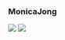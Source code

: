 ### MonicaJong
![](https://i7.fuskator.com/large/dxnVAuqFgIn/Busty-Hairy-Brunette-Asian-Monica-Jong-5.jpg)
![](https://i7.fuskator.com/large/dxnVAuqFgIn/Busty-Hairy-Brunette-Asian-Monica-Jong-6.jpg)
